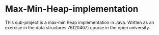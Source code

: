 # Max-Min-Heap-implementation
This sub-project is a max-min heap implementation in Java. Written as an exercise in the data structures 76(20407) course in the open university.
